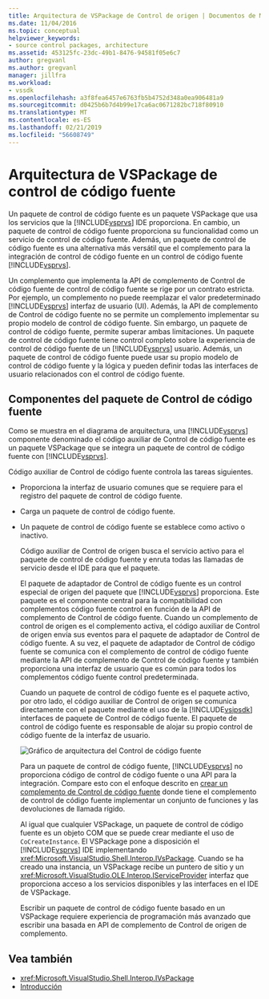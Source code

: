 ```yaml
---
title: Arquitectura de VSPackage de Control de origen | Documentos de Microsoft
ms.date: 11/04/2016
ms.topic: conceptual
helpviewer_keywords:
- source control packages, architecture
ms.assetid: 453125fc-23dc-49b1-8476-94581f05e6c7
author: gregvanl
ms.author: gregvanl
manager: jillfra
ms.workload:
- vssdk
ms.openlocfilehash: a3f8fea6457e6763fb5b4752d348a0ea906481a9
ms.sourcegitcommit: d0425b6b7d4b99e17ca6ac0671282bc718f80910
ms.translationtype: MT
ms.contentlocale: es-ES
ms.lasthandoff: 02/21/2019
ms.locfileid: "56608749"
---
```

# <a name="source-control-vspackage-architecture"></a>Arquitectura de VSPackage de control de código fuente
Un paquete de control de código fuente es un paquete VSPackage que usa los servicios que la [!INCLUDE[vsprvs](../../code-quality/includes/vsprvs_md.md)] IDE proporciona. En cambio, un paquete de control de código fuente proporciona su funcionalidad como un servicio de control de código fuente. Además, un paquete de control de código fuente es una alternativa más versátil que el complemento para la integración de control de código fuente en un control de código fuente [!INCLUDE[vsprvs](../../code-quality/includes/vsprvs_md.md)].

 Un complemento que implementa la API de complemento de Control de código fuente de control de código fuente se rige por un contrato estricta. Por ejemplo, un complemento no puede reemplazar el valor predeterminado [!INCLUDE[vsprvs](../../code-quality/includes/vsprvs_md.md)] interfaz de usuario (UI). Además, la API de complemento de Control de código fuente no se permite un complemento implementar su propio modelo de control de código fuente. Sin embargo, un paquete de control de código fuente, permite superar ambas limitaciones. Un paquete de control de código fuente tiene control completo sobre la experiencia de control de código fuente de un [!INCLUDE[vsprvs](../../code-quality/includes/vsprvs_md.md)] usuario. Además, un paquete de control de código fuente puede usar su propio modelo de control de código fuente y la lógica y pueden definir todas las interfaces de usuario relacionados con el control de código fuente.

## <a name="source-control-package-components"></a>Componentes del paquete de Control de código fuente
 Como se muestra en el diagrama de arquitectura, una [!INCLUDE[vsprvs](../../code-quality/includes/vsprvs_md.md)] componente denominado el código auxiliar de Control de código fuente es un paquete VSPackage que se integra un paquete de control de código fuente con [!INCLUDE[vsprvs](../../code-quality/includes/vsprvs_md.md)].

 Código auxiliar de Control de código fuente controla las tareas siguientes.

- Proporciona la interfaz de usuario comunes que se requiere para el registro del paquete de control de código fuente.

- Carga un paquete de control de código fuente.

- Un paquete de control de código fuente se establece como activo o inactivo.

  Código auxiliar de Control de origen busca el servicio activo para el paquete de control de código fuente y enruta todas las llamadas de servicio desde el IDE para que el paquete.

  El paquete de adaptador de Control de código fuente es un control especial de origen del paquete que [!INCLUDE[vsprvs](../../code-quality/includes/vsprvs_md.md)] proporciona. Este paquete es el componente central para la compatibilidad con complementos código fuente control en función de la API de complemento de Control de código fuente. Cuando un complemento de control de origen es el complemento activa, el código auxiliar de Control de origen envía sus eventos para el paquete de adaptador de Control de código fuente. A su vez, el paquete de adaptador de Control de código fuente se comunica con el complemento de control de código fuente mediante la API de complemento de Control de código fuente y también proporciona una interfaz de usuario que es común para todos los complementos código fuente control predeterminada.

  Cuando un paquete de control de código fuente es el paquete activo, por otro lado, el código auxiliar de Control de origen se comunica directamente con el paquete mediante el uso de la [!INCLUDE[vsipsdk](../../extensibility/includes/vsipsdk_md.md)] interfaces de paquete de Control de código fuente. El paquete de control de código fuente es responsable de alojar su propio control de código fuente de la interfaz de usuario.

  ![Gráfico de arquitectura del Control de código fuente](../../extensibility/internals/media/vsipsccarch.gif "VSIPSCCArch")

  Para un paquete de control de código fuente, [!INCLUDE[vsprvs](../../code-quality/includes/vsprvs_md.md)] no proporciona código de control de código fuente o una API para la integración. Compare esto con el enfoque descrito en [crear un complemento de Control de código fuente](../../extensibility/internals/creating-a-source-control-plug-in.md) donde tiene el complemento de control de código fuente implementar un conjunto de funciones y las devoluciones de llamada rígido.

  Al igual que cualquier VSPackage, un paquete de control de código fuente es un objeto COM que se puede crear mediante el uso de `CoCreateInstance`. El VSPackage pone a disposición el [!INCLUDE[vsprvs](../../code-quality/includes/vsprvs_md.md)] IDE implementando <xref:Microsoft.VisualStudio.Shell.Interop.IVsPackage>. Cuando se ha creado una instancia, un VSPackage recibe un puntero de sitio y un <xref:Microsoft.VisualStudio.OLE.Interop.IServiceProvider> interfaz que proporciona acceso a los servicios disponibles y las interfaces en el IDE de VSPackage.

  Escribir un paquete de control de código fuente basado en un VSPackage requiere experiencia de programación más avanzado que escribir una basada en API de complemento de Control de origen de complemento.

## <a name="see-also"></a>Vea también
- <xref:Microsoft.VisualStudio.Shell.Interop.IVsPackage>
- [Introducción](../../extensibility/internals/getting-started-with-source-control-vspackages.md)